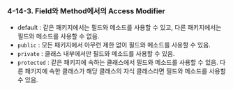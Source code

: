 ### 4-14-3. Field와 Method에서의 Access Modifier

- default : 같은 패키지에서는 필드와 메소드를 사용할 수 있고, 다른 패키지에서는 필드와 메소드를 사용할 수 없음.
- `public` : 모든 패키지에서 아무런 제한 없이 필드와 메소드를 사용할 수 있음.
- `private` : 클래스 내부에서만 필드와 메소드를 사용할 수 있음.
- `protected` : 같은 패키지에 속하는 클래스에서 필드와 메소드를 사용할 수 있음. 다른 패키지에 속한 클래스가 해당 클래스의 자식 클래스라면 필드와 메소드를 사용할 수 있음.